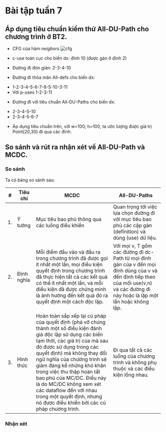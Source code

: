# Bài tập tuần 7

## Áp dụng tiêu chuẩn kiểm thử All-DU-Path cho chương trình ở BT2.
* CFG của hàm *neigbors*
![cfg](https://github.com/ducanhk58uet/int3117-2016/blob/master/LeDucAnh/BT3/screenshots/cfg.PNG)

* c-use toàn cục cho biến dx: đỉnh 10 (được gán ở đỉnh 2)
* Đường đi đơn giản: 2-3-4-10
* Đường đi thỏa mãn All-defs cho biến dx:
 - 1-2-3-4-5-6-7-8-5-10-3-11
 - Với p-uses 1-2-3-11

* Đường đi với tiêu chuẩn All-DU-Paths cho biến dx:
 - 2-3-4-5-10
 - 2-3-4-5-6-7
 
* Áp dụng tiêu chuẩn trên, với w=100; h=100, ta ước lượng được giá trị Point(20,30) đi qua các đỉnh.

## So sánh và rút ra nhận xét về All-DU-Path và MCDC.
### So sánh
Ta có bảng so sánh sau:

\#       | Tiêu chí | MCDC | All-DU-Paths 
-------- |------|------|-----
1.       | Ý tưởng | Mục tiêu bao phủ thông qua các luồng điều khiển | Quan trọng tới việc lựa chọn đường đi với mục tiêu bao phủ các cặp gán (definition) và dùng (use) dữ liệu.
2.       | Định nghĩa       | Mỗi điểm đầu vào và đầu ra trong chương trình đã được gọi ít nhất một lần, mọi điều kiện quyết định trong chương trình đã thực hiện tất cả các kết quả có thể ít nhất một lần, và mỗi điều kiện đã được chứng minh là ảnh hưởng đến kết quả đó ra quyết định một cách độc lập. | Với mọi v, T gồm các đường đi dc-Path từ mọi đỉnh gán của v đến mọi đỉnh dùng của v và đến đỉnh tiếp theo của mối use(v,n) và các đường đi này hoặc là lặp một lần hoặc không lặp.
3.       | Hình thức         | Hoàn toàn sắp xếp lại cú pháp của quyết định (phá vỡ chúng thành một số điều kiện đánh giá độc lập sử dụng các biến tạm thời, các giá trị của mà sau đó được sử dụng trong các quyết định) mà không thay đổi ngữ nghĩa của chương trình sẽ giảm đáng kể những khó khăn trong việc thu thập hoàn tất bao phủ của MC/DC. Điều này là do MC/DC không xem xét các dataflow đến với nhau trong một quyết định, nhưng nó được điều khiển bởi các cú pháp chương trình. | Đi qua tất cả các luồng của chương trình và không phụ thuộc và các điều kiện lồng nhau.


### Nhận xét
